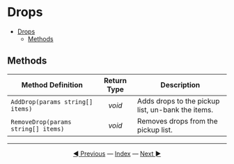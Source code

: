 # Drops

- [Drops](#drops)
  - [Methods](#methods)

## Methods

| Method Definition                   | Return Type | Description                                       |
| ----------------------------------- | :---------: | ------------------------------------------------- |
| `AddDrop(params string[] items)`    |   *void*    | Adds drops to the pickup list, un-bank the items. |
| `RemoveDrop(params string[] items)` |   *void*    | Removes drops from the pickup list.               |

---------
<center>
    <a href="Inventory, Bank and Shop" title="Inventory, Bank and Shop">◄ Previous</a> 
    — <a href="Documentation" title="Back to Index">Index</a> — 
    <a href="Quest" title="Quest">Next ►</a>
</center>